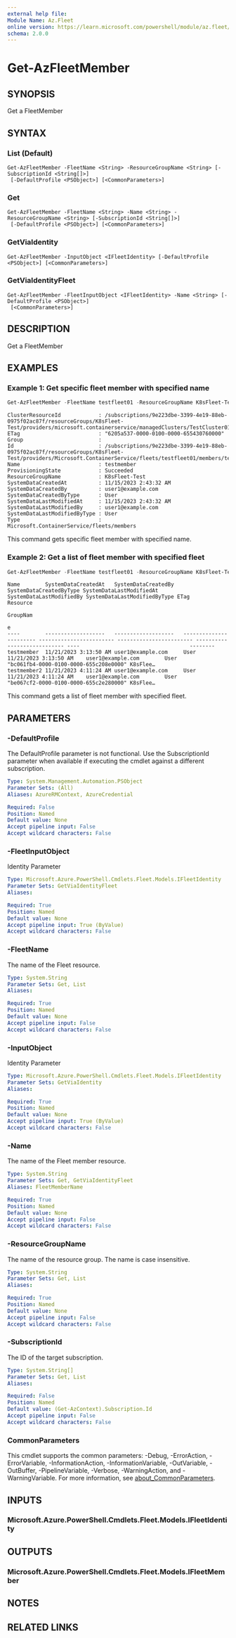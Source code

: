 ```yaml
---
external help file:
Module Name: Az.Fleet
online version: https://learn.microsoft.com/powershell/module/az.fleet/get-azfleetmember
schema: 2.0.0
---
```


# Get-AzFleetMember

## SYNOPSIS
Get a FleetMember

## SYNTAX

### List (Default)
```
Get-AzFleetMember -FleetName <String> -ResourceGroupName <String> [-SubscriptionId <String[]>]
 [-DefaultProfile <PSObject>] [<CommonParameters>]
```

### Get
```
Get-AzFleetMember -FleetName <String> -Name <String> -ResourceGroupName <String> [-SubscriptionId <String[]>]
 [-DefaultProfile <PSObject>] [<CommonParameters>]
```

### GetViaIdentity
```
Get-AzFleetMember -InputObject <IFleetIdentity> [-DefaultProfile <PSObject>] [<CommonParameters>]
```

### GetViaIdentityFleet
```
Get-AzFleetMember -FleetInputObject <IFleetIdentity> -Name <String> [-DefaultProfile <PSObject>]
 [<CommonParameters>]
```

## DESCRIPTION
Get a FleetMember

## EXAMPLES

### Example 1: Get specific fleet member with specified name
```powershell
Get-AzFleetMember -FleetName testfleet01 -ResourceGroupName K8sFleet-Test -Name testmember
```

```output
ClusterResourceId            : /subscriptions/9e223dbe-3399-4e19-88eb-0975f02ac87f/resourceGroups/K8sFleet-Test/providers/microsoft.containerservice/managedClusters/TestCluster01
ETag                         : "6205a537-0000-0100-0000-655430760000"
Group                        : 
Id                           : /subscriptions/9e223dbe-3399-4e19-88eb-0975f02ac87f/resourceGroups/K8sFleet-Test/providers/Microsoft.ContainerService/fleets/testfleet01/members/testmember
Name                         : testmember
ProvisioningState            : Succeeded
ResourceGroupName            : K8sFleet-Test
SystemDataCreatedAt          : 11/15/2023 2:43:32 AM
SystemDataCreatedBy          : user1@example.com
SystemDataCreatedByType      : User
SystemDataLastModifiedAt     : 11/15/2023 2:43:32 AM
SystemDataLastModifiedBy     : user1@example.com
SystemDataLastModifiedByType : User
Type                         : Microsoft.ContainerService/fleets/members
```

This command gets specific fleet member with specified name.

### Example 2: Get a list of fleet member with specified fleet
```powershell
Get-AzFleetMember -FleetName testfleet01 -ResourceGroupName K8sFleet-Test
```

```output
Name        SystemDataCreatedAt   SystemDataCreatedBy   SystemDataCreatedByType SystemDataLastModifiedAt SystemDataLastModifiedBy SystemDataLastModifiedByType ETag                                   Resource 
                                                                                                                                                                                                      GroupNam 
                                                                                                                                                                                                      e        
----        -------------------   -------------------   ----------------------- ------------------------ ------------------------ ---------------------------- ----                                   -------- 
testmember  11/21/2023 3:13:50 AM user1@example.com     User                    11/21/2023 3:13:50 AM    user1@example.com        User                         "bc061fb4-0000-0100-0000-655c208e0000" K8sFlee… 
testmember2 11/21/2023 4:11:24 AM user1@example.com     User                    11/21/2023 4:11:24 AM    user1@example.com        User                         "be067cf2-0000-0100-0000-655c2e280000" K8sFlee… 
```

This command gets a list of fleet member with specified fleet.

## PARAMETERS

### -DefaultProfile
The DefaultProfile parameter is not functional.
Use the SubscriptionId parameter when available if executing the cmdlet against a different subscription.

```yaml
Type: System.Management.Automation.PSObject
Parameter Sets: (All)
Aliases: AzureRMContext, AzureCredential

Required: False
Position: Named
Default value: None
Accept pipeline input: False
Accept wildcard characters: False
```

### -FleetInputObject
Identity Parameter

```yaml
Type: Microsoft.Azure.PowerShell.Cmdlets.Fleet.Models.IFleetIdentity
Parameter Sets: GetViaIdentityFleet
Aliases:

Required: True
Position: Named
Default value: None
Accept pipeline input: True (ByValue)
Accept wildcard characters: False
```

### -FleetName
The name of the Fleet resource.

```yaml
Type: System.String
Parameter Sets: Get, List
Aliases:

Required: True
Position: Named
Default value: None
Accept pipeline input: False
Accept wildcard characters: False
```

### -InputObject
Identity Parameter

```yaml
Type: Microsoft.Azure.PowerShell.Cmdlets.Fleet.Models.IFleetIdentity
Parameter Sets: GetViaIdentity
Aliases:

Required: True
Position: Named
Default value: None
Accept pipeline input: True (ByValue)
Accept wildcard characters: False
```

### -Name
The name of the Fleet member resource.

```yaml
Type: System.String
Parameter Sets: Get, GetViaIdentityFleet
Aliases: FleetMemberName

Required: True
Position: Named
Default value: None
Accept pipeline input: False
Accept wildcard characters: False
```

### -ResourceGroupName
The name of the resource group.
The name is case insensitive.

```yaml
Type: System.String
Parameter Sets: Get, List
Aliases:

Required: True
Position: Named
Default value: None
Accept pipeline input: False
Accept wildcard characters: False
```

### -SubscriptionId
The ID of the target subscription.

```yaml
Type: System.String[]
Parameter Sets: Get, List
Aliases:

Required: False
Position: Named
Default value: (Get-AzContext).Subscription.Id
Accept pipeline input: False
Accept wildcard characters: False
```

### CommonParameters
This cmdlet supports the common parameters: -Debug, -ErrorAction, -ErrorVariable, -InformationAction, -InformationVariable, -OutVariable, -OutBuffer, -PipelineVariable, -Verbose, -WarningAction, and -WarningVariable. For more information, see [about_CommonParameters](http://go.microsoft.com/fwlink/?LinkID=113216).

## INPUTS

### Microsoft.Azure.PowerShell.Cmdlets.Fleet.Models.IFleetIdentity

## OUTPUTS

### Microsoft.Azure.PowerShell.Cmdlets.Fleet.Models.IFleetMember

## NOTES

## RELATED LINKS

